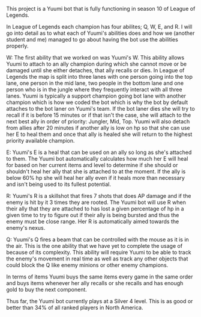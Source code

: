 This project is a Yuumi bot that is fully functioning in season 10 of League of Legends.

In League of Legends each champion has four abilites; Q, W, E, and R. I will go into detail as to what each of Yuumi's abilities does and how we (another student and me) managed to go about having the bot use the abilities properly.

W:
The first ability that we worked on was Yuumi's W. This ability allows Yuumi to attach to an ally champion during which she cannot move or be damaged until she either detaches, that ally recalls or dies. In League of Legends the map is split into three lanes with one person going into the top lane, one person in the mid lane, two people in the bottom lane and one person who is in the jungle where they frequently interact with all three lanes. Yuumi is typically a support champion going bot lane with another champion which is how we coded the bot which is why the bot by default attaches to the bot laner on Yuumi's team. If the bot laner dies she will try to recall if it is before 15 minutes or if that isn't the case, she will attach to the next best ally in order of priority: Jungler, Mid, Top.  Yuumi will also detach from allies after 20 minutes if another ally is low on hp so that she can use her E to heal them and once that ally is healed she will return to the highest priority available champion.

E:
Yuumi's E is a heal that can be used on an ally so long as she's attached to them. The Yuumi bot automatically calculates how much her E will heal for based on her current items and level to determine if she should or shouldn't heal her ally that she is attached to at the moment. If the ally is below 60% hp she will heal her ally even if it heals more than necessary and isn't being used to its fullest potential.

R:
Yuumi's R is a skillshot that fires 7 shots that does AP damage and if the enemy is hit by it 3 times they are rooted. The Yuumi bot will use R when their ally that they are attached to has lost a given percentage of hp in a given time to try to figure out if their ally is being bursted and thus the enemy must be close range. Her R is automatically aimed towards the enemy's nexus.

Q:
Yuumi's Q fires a beam that can be controlled with the mouse as it is in the air. This is the one ability that we have yet to complete the usage of because of its complexity. This ability will require Yuumi to be able to track the enemy's movement in real time as well as track any other objects that could block the Q like enemy minions or other enemy champions.

In terms of items Yuumi buys the same items every game in the same order and buys items whenever her ally recalls or she recalls and has enough gold to buy the next component.

Thus far, the Yuumi bot currently plays at a Silver 4 level. This is as good or better than 34% of all ranked players in North America.
